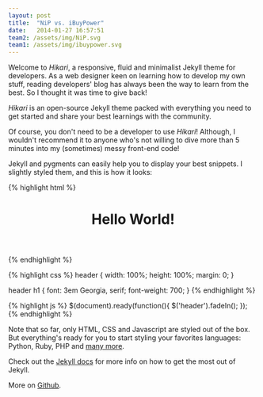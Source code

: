 ```yaml
---
layout: post
title:  "NiP vs. iBuyPower"
date:   2014-01-27 16:57:51
team2: /assets/img/NiP.svg
team1: /assets/img/ibuypower.svg
---
```


Welcome to *Hikari*, a responsive, fluid and minimalist Jekyll theme for developers. As a web designer keen on learning how to develop my own stuff, reading developers' blog has always been the way to learn from the best. So I thought it was time to give back! 

*Hikari* is an open-source Jekyll theme packed with everything you need to get started and share your best learnings with the community.

Of course, you don't need to be a developer to use *Hikari*! Although, I wouldn't recommend it to anyone who's not willing to dive more than 5 minutes into my (sometimes) messy front-end code!  

Jekyll and pygments can easily help you to display your best snippets. I slightly styled them, and this is how it looks: 

{% highlight html %}
<header>
  <h1>Hello World!</h1>
</header>
{% endhighlight %}

{% highlight css %}
header {
  width: 100%;
  height: 100%;
  margin: 0;
}

header h1 {
  font: 3em Georgia, serif;
  font-weight: 700;
}
{% endhighlight %}

{% highlight js %}
$(document).ready(function(){
  $('header').fadeIn();	
});
{% endhighlight %}

Note that so far, only HTML, CSS and Javascript are styled out of the box. But everything's ready for you to start styling your favorites languages: Python, Ruby, PHP and [many more](http://rubygems.org/gems/pygments.rb). 

Check out the [Jekyll docs](http://jekyllrb.com) for more info on how to get the most out of Jekyll. 

More on [Github](https://github.com/mojombo/jekyll).
